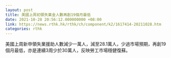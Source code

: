 ```yaml
---
layout: post
title: 美國上周初領失業金人數再創19個月最低
date: 2021-10-28 20:56:12.000000000 +08:00
link: https://news.rthk.hk/rthk/ch/component/k2/1617414-20211028.htm
categories: rthk
---
```


美國上周新申領失業援助人數減少一萬人，減至28.1萬人，少過市場預期，再創19個月最低，亦是連續3周少於30萬人，反映勞工市場穩健復蘇。
